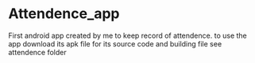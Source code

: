 # Attendence_app
First android app created by me to keep record of attendence.
to use the app download its apk file for its source code and building file see attendence folder
